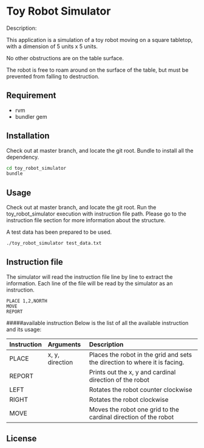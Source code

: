 Toy Robot Simulator
=========

Description:

This application is a simulation of a toy robot moving on a square tabletop, with a dimension of 5 units x 5 units.

No other obstructions are on the table surface.

The robot is free to roam around on the surface of the table, but must be prevented from falling to destruction.


Requirement
------------

- rvm
- bundler gem

Installation
--------------
Check out at master branch, and locate the git root.
Bundle to install all the dependency.

```sh
cd toy_robot_simulator
bundle

```

Usage
--------------
Check out at master branch, and locate the git root.
Run the toy_robot_simulator execution with instruction file path.
Please go to the instruction file section for more information about the structure.

A test data has been prepared to be used.

```sh
./toy_robot_simulator test_data.txt
```

Instruction file
--------------
The simulator will read the instruction file line by line to extract the information.
Each line of the file will be read by the simulator as an instruction.

```
PLACE 1,2,NORTH
MOVE
REPORT
```

#####available instruction
Below is the list of all the available instruction and its usage:

| Instruction | Arguments     | Description|
| :-----------|:--------------| :-----|
| PLACE     | x, y, direction | Places the robot in the grid and sets the direction to where it is facing. |
| REPORT    |  | Prints out the x, y and cardinal direction of the robot |
| LEFT      |  | Rotates the robot counter clockwise |
| RIGHT     |  | Rotates the robot clockwise |
| MOVE      |  | Moves the robot one grid to the cardinal direction of the robot|


License
----
